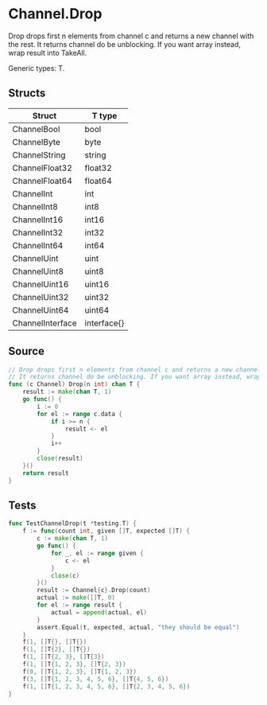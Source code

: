 # Channel.Drop

Drop drops first n elements from channel c and returns a new channel with the rest. It returns channel do be unblocking. If you want array instead, wrap result into TakeAll.

Generic types: T.

## Structs

| Struct | T type |
| ------ | ------ |
| ChannelBool | bool |
| ChannelByte | byte |
| ChannelString | string |
| ChannelFloat32 | float32 |
| ChannelFloat64 | float64 |
| ChannelInt | int |
| ChannelInt8 | int8 |
| ChannelInt16 | int16 |
| ChannelInt32 | int32 |
| ChannelInt64 | int64 |
| ChannelUint | uint |
| ChannelUint8 | uint8 |
| ChannelUint16 | uint16 |
| ChannelUint32 | uint32 |
| ChannelUint64 | uint64 |
| ChannelInterface | interface{} |

## Source

```go
// Drop drops first n elements from channel c and returns a new channel with the rest.
// It returns channel do be unblocking. If you want array instead, wrap result into TakeAll.
func (c Channel) Drop(n int) chan T {
	result := make(chan T, 1)
	go func() {
		i := 0
		for el := range c.data {
			if i >= n {
				result <- el
			}
			i++
		}
		close(result)
	}()
	return result
}
```

## Tests

```go
func TestChannelDrop(t *testing.T) {
	f := func(count int, given []T, expected []T) {
		c := make(chan T, 1)
		go func() {
			for _, el := range given {
				c <- el
			}
			close(c)
		}()
		result := Channel{c}.Drop(count)
		actual := make([]T, 0)
		for el := range result {
			actual = append(actual, el)
		}
		assert.Equal(t, expected, actual, "they should be equal")
	}
	f(1, []T{}, []T{})
	f(1, []T{2}, []T{})
	f(1, []T{2, 3}, []T{3})
	f(1, []T{1, 2, 3}, []T{2, 3})
	f(0, []T{1, 2, 3}, []T{1, 2, 3})
	f(3, []T{1, 2, 3, 4, 5, 6}, []T{4, 5, 6})
	f(1, []T{1, 2, 3, 4, 5, 6}, []T{2, 3, 4, 5, 6})
}
```